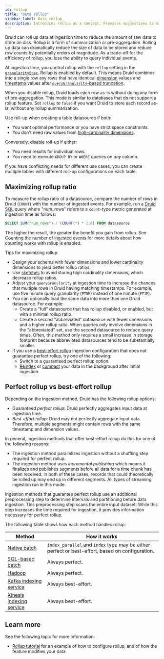 ```yaml
---
id: rollup
title: "Data rollup"
sidebar_label: Data rollup
description: Introduces rollup as a concept. Provides suggestions to maximize the benefits of rollup. Differentiates between perfect and best-effort rollup.
---
```


<!--
  ~ Licensed to the Apache Software Foundation (ASF) under one
  ~ or more contributor license agreements.  See the NOTICE file
  ~ distributed with this work for additional information
  ~ regarding copyright ownership.  The ASF licenses this file
  ~ to you under the Apache License, Version 2.0 (the
  ~ "License"); you may not use this file except in compliance
  ~ with the License.  You may obtain a copy of the License at
  ~
  ~   http://www.apache.org/licenses/LICENSE-2.0
  ~
  ~ Unless required by applicable law or agreed to in writing,
  ~ software distributed under the License is distributed on an
  ~ "AS IS" BASIS, WITHOUT WARRANTIES OR CONDITIONS OF ANY
  ~ KIND, either express or implied.  See the License for the
  ~ specific language governing permissions and limitations
  ~ under the License.
  -->

Druid can roll up data at ingestion time to reduce the amount of raw data to  store on disk. Rollup is a form of summarization or pre-aggregation. Rolling up data can dramatically reduce the size of data to be stored and reduce row counts by potentially orders of magnitude. As a trade-off for the efficiency of rollup, you lose the ability to query individual events.

At ingestion time, you control rollup with the `rollup` setting in the [`granularitySpec`](./ingestion-spec.md#granularityspec). Rollup is enabled by default. This means Druid combines into a single row any rows that have identical [dimension](./data-model.md#dimensions) values and [timestamp](./data-model.md#primary-timestamp) values after [`queryGranularity`-based truncation](./ingestion-spec.md#granularityspec).

When you disable rollup, Druid loads each row as-is without doing any form of pre-aggregation. This mode is similar to databases that do not support a rollup feature. Set `rollup` to `false` if you want Druid to store each record as-is, without any rollup summarization.

Use roll-up when creating a table datasource if both:

- You want optimal performance or you have strict space constraints.
- You don't need raw values from [high-cardinality dimensions](schema-design.md#sketches).

Conversely, disable roll-up if either:

- You need results for individual rows.
- You need to execute `GROUP BY` or `WHERE` queries on _any_ column.

If you have conflicting needs for different use cases, you can create multiple tables with different roll-up configurations on each table.

## Maximizing rollup ratio

To measure the rollup ratio of a datasource, compare the number of rows in Druid (`COUNT`) with the number of ingested events. For example, run a [Druid SQL](../querying/sql.md) query where "num_rows" refers to a `count`-type metric generated at ingestion time as follows:

```sql
SELECT SUM("num_rows") / (COUNT(*) * 1.0) FROM datasource
```

The higher the result, the greater the benefit you gain from rollup. See [Counting the number of ingested events](schema-design.md#counting) for more details about how counting works with rollup is enabled.

Tips for maximizing rollup:

- Design your schema with fewer dimensions and lower cardinality dimensions to yield better rollup ratios.
- Use [sketches](schema-design.md#sketches) to avoid storing high cardinality dimensions, which decrease rollup ratios.
- Adjust your `queryGranularity` at ingestion time to increase the chances that multiple rows in Druid having matching timestamps. For example, use five minute query granularity (`PT5M`) instead of one minute (`PT1M`).
- You can optionally load the same data into more than one Druid datasource. For example:
  - Create a "full" datasource that has rollup disabled, or enabled, but with a minimal rollup ratio.
  - Create a second "abbreviated" datasource with fewer dimensions and a higher rollup ratio.
     When queries only involve dimensions in the "abbreviated" set, use the second datasource to reduce query times. Often, this method only requires a small increase in storage footprint because abbreviated datasources tend to be substantially smaller.
- If you use a [best-effort rollup](#perfect-rollup-vs-best-effort-rollup) ingestion configuration that does not guarantee perfect rollup, try one of the following:
  - Switch to a guaranteed perfect rollup option.
  - [Reindex](../data-management/update.md#reindex) or [compact](../data-management/compaction.md) your data in the background after initial ingestion.

## Perfect rollup vs best-effort rollup

Depending on the ingestion method, Druid has the following rollup options:

- Guaranteed _perfect rollup_: Druid perfectly aggregates input data at ingestion time.
- _Best-effort rollup_: Druid may not perfectly aggregate input data. Therefore, multiple segments might contain rows with the same timestamp and dimension values.

In general, ingestion methods that offer best-effort rollup do this for one of the following reasons:

- The ingestion method parallelizes ingestion without a shuffling step required for perfect rollup.
- The ingestion method uses _incremental publishing_ which means it finalizes and publishes segments before all data for a time chunk has been received.
In both of these cases, records that could theoretically be rolled up may end up in different segments. All types of streaming ingestion run in this mode.

Ingestion methods that guarantee perfect rollup use an additional preprocessing step to determine intervals and partitioning before data ingestion. This preprocessing step scans the entire input dataset. While this step increases the time required for ingestion, it provides information necessary for perfect rollup.

The following table shows how each method handles rollup:

|Method|How it works|
|------|------------|
|[Native batch](native-batch.md)|`index_parallel` and `index` type may be either perfect or best-effort, based on configuration.|
|[SQL-based batch](../multi-stage-query/index.md)|Always perfect.|
|[Hadoop](hadoop.md)|Always perfect.|
|[Kafka indexing service](../development/extensions-core/kafka-ingestion.md)|Always best-effort.|
|[Kinesis indexing service](../development/extensions-core/kinesis-ingestion.md)|Always best-effort.|

## Learn more

See the following topic for more information:

- [Rollup tutorial](../tutorials/tutorial-rollup.md) for an example of how to configure rollup, and of how the feature modifies your data.

